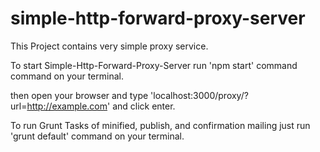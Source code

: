 # simple-http-forward-proxy-server

This Project contains very simple proxy service.

To start Simple-Http-Forward-Proxy-Server run 'npm start' command command on your terminal.

then open your browser and type 'localhost:3000/proxy/?url=http://example.com' and click enter.

To run Grunt Tasks of minified, publish, and confirmation mailing just run 'grunt default' command on your terminal.
